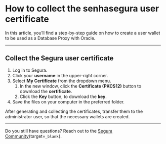 # How to collect the senhasegura user certificate

In this article, you’ll find a step-by-step guide on how to create a user wallet to be used as a Database Proxy with Oracle. 

---
## Collect the Segura user certificate

1. Log in to Segura.
2. Click your **username** in the upper-right corner.
3. Select **My Certificate** from the dropdown menu.
    1. In the new window, click the **Certificate (PKCS12)** button to download the **certificate**.
    2. Click the **Key** button, to download the **key**.
4. Save the files on your computer in the preferred folder.

After generating and collecting the certificates, transfer them to the administrator user, so that the necessary wallets are created.

---
Do you still have questions? Reach out to the [Segura Community](https://community.Segura.io/){target=`_blank`}.